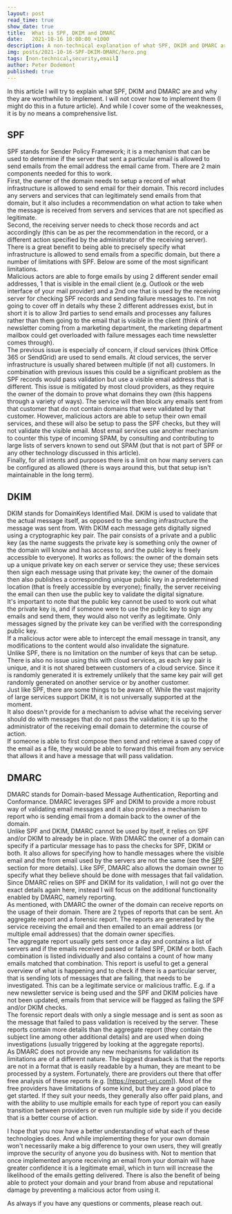 ```yaml
---
layout: post
read_time: true
show_date: true
title:  What is SPF, DKIM and DMARC
date:   2021-10-16 10:00:00 +1000
description: A non-technical explanation of what SPF, DKIM and DMARC are.
img: posts/2021-10-16-SPF-DKIM-DMARC/hero.png
tags: [non-technical,security,email]
author: Peter Dodemont
published: true
---
```

In this article I will try to explain what SPF, DKIM and DMARC are and why they are worthwhile to implement. I will not cover how to implement them (I might do this in a future article). And while I cover some of the weaknesses, it is by no means a comprehensive list.

## SPF
SPF stands for Sender Policy Framework; it is a mechanism that can be used to determine if the server that sent a particular email is allowed to send emails from the email address the email came from. There are 2 main components needed for this to work.  
First, the owner of the domain needs to setup a record of what infrastructure is allowed to send email for their domain. This record includes any servers and services that can legitimately send emails from that domain, but it also includes a recommendation on what action to take when the message is received from servers and services that are not specified as legitimate.  
Second, the receiving server needs to check those records and act accordingly (this can be as per the recommendation in the record, or a different action specified by the administrator of the receiving server).  
There is a great benefit to being able to precisely specify what infrastructure is allowed to send emails from a specific domain, but there a number of limitations with SPF. Below are some of the most significant limitations.  
Malicious actors are able to forge emails by using 2 different sender email addresses, 1 that is visible in the email client (e.g. Outlook or the web interface of your mail provider) and a 2nd one that is used by the receiving server for checking SPF records and sending failure messages to. I'm not going to cover off in details why these 2 different addresses exist, but in short it is to allow 3rd parties to send emails and processes any failures rather than them going to the email that is visible in the client (think of a newsletter coming from a marketing department, the marketing department mailbox could get overloaded with failure messages each time newsletter comes through).  
The previous issue is especially of concern, if cloud services (think Office 365 or SendGrid) are used to send emails. At cloud services, the server infrastructure is usually shared between multiple (if not all) customers. In combination with previous issues this could be a significant problem as the SPF records would pass validation but use a visible email address that is different. This issue is mitigated by most cloud providers, as they require the owner of the domain to prove what domains they own (this happens through a variety of ways). The service will then block any emails sent from that customer that do not contain domains that were validated by that customer. However, malicious actors are able to setup their own email services, and these will also be setup to pass the SPF checks, but they will not validate the visible email. Most email services use another mechanism to counter this type of incoming SPAM, by consulting and contributing to large lists of servers known to send out SPAM (but that is not part of SPF or any other technology discussed in this article).  
Finally, for all intents and purposes there is a limit on how many servers can be configured as allowed (there is ways around this, but that setup isn't maintainable in the long term).

## DKIM
DKIM stands for DomainKeys Identified Mail. DKIM is used to validate that the actual message itself, as opposed to the sending infrastructure the message was sent from. With DKIM each message gets digitally signed using a cryptographic key pair. The pair consists of a private and a public key (as the name suggests the private key is something only the owner of the domain will know and has access to, and the public key is freely accessible to everyone). It works as follows: the owner of the domain sets up a unique private key on each server or service they use; these services then sign each message using that private key; the owner of the domain then also publishes a corresponding unique public key in a predetermined location (that is freely accessible by everyone); finally, the server receiving the email can then use the public key to validate the digital signature.  
It's important to note that the public key cannot be used to work out what the private key is, and if someone were to use the public key to sign any emails and send them, they would also not verify as legitimate. Only messages signed by the private key can be verified with the corresponding public key.  
If a malicious actor were able to intercept the email message in transit, any modifications to the content would also invalidate the signature.  
Unlike SPF, there is no limitation on the number of keys that can be setup. There is also no issue using this with cloud services, as each key pair is unique, and it is not shared between customers of a cloud service. Since it is randomly generated it is extremely unlikely that the same key pair will get randomly generated on another service or by another customer.  
Just like SPF, there are some things to be aware of. While the vast majority of large services support DKIM, it is not universally supported at the moment.  
It also doesn't provide for a mechanism to advise what the receiving server should do with messages that do not pass the validation; it is up to the administrator of the receiving email domain to determine the course of action.  
If someone is able to first compose then send and retrieve a saved copy of the email as a file, they would be able to forward this email from any service that allows it and have a message that will pass validation.  

## DMARC
DMARC stands for Domain-based Message Authentication, Reporting and Conformance. DMARC leverages SPF and DKIM to provide a more robust way of validating email messages and it also provides a mechanism to report who is sending email from a domain back to the owner of the domain.  
Unlike SPF and DKIM, DMARC cannot be used by itself, it relies on SPF and/or DKIM to already be in place. With DMARC the owner of a domain can specify if a particular message has to pass the checks for SPF, DKIM or both. It also allows for specifying how to handle messages where the visible email and the from email used by the servers are not the same (see the [SPF](#SPF) section for more details). Like SPF, DMARC also allows the domain owner to specify what they believe should be done with messages that fail validation. Since DMARC relies on SPF and DKIM for its validation, I will not go over the exact details again here, instead I will focus on the additional functionality enabled by DMARC, namely reporting.  
As mentioned, with DMARC the owner of the domain can receive reports on the usage of their domain. There are 2 types of reports that can be sent. An aggregate report and a forensic report. The reports are generated by the service receiving the email and then emailed to an email address (or multiple email addresses) that the domain owner specifies.  
The aggregate report usually gets sent once a day and contains a list of servers and if the emails received passed or failed SPF, DKIM or both. Each combination is listed individually and also contains a count of how many emails matched that combination. This report is useful to get a general overview of what is happening and to check if there is a particular server, that is sending lots of messages that are failing, that needs to be investigated. This can be a legitimate service or malicious traffic. E.g. if a new newsletter service is being used and the SPF and DKIM policies have not been updated, emails from that service will be flagged as failing the SPF and/or DKIM checks.  
The forensic report deals with only a single message and is sent as soon as the message that failed to pass validation is received by the server. These reports contain more details than the aggregate report (they contain the subject line among other additional details) and are used when doing investigations (usually triggered by looking at the aggregate reports).  
As DMARC does not provide any new mechanisms for validation its limitations are of a different nature. The biggest drawback is that the reports are not in a format that is easily readable by a human, they are meant to be processed by a system. Fortunately, there are providers out there that offer free analysis of these reports (e.g. [https://report-uri.com]). Most of the free providers have limitations of some kind, but they are a good place to get started. If they suit your needs, they generally also offer paid plans, and with the ability to use multiple emails for each type of report you can easily transition between providers or even run multiple side by side if you decide that is a better course of action.

I hope that you now have a better understanding of what each of these technologies does. And while implementing these for your own domain won't necessarily make a big difference to your own users, they will greatly improve the security of anyone you do business with. Not to mention that once implemented anyone receiving an email from your domain will have greater confidence it is a legitimate email, which in turn will increase the likelihood of the emails getting delivered. There is also the benefit of being able to protect your domain and your brand from abuse and reputational damage by preventing a malicious actor from using it.

As always if you have any questions or comments, please reach out.